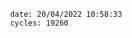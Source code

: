 

                date: 20/04/2022 10:58:33
                cycles: 19260

                         